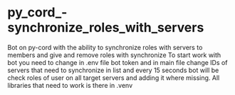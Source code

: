 # py_cord_-synchronize_roles_with_servers
Bot on py-cord with the ability to  synchronize roles with servers to members and give and remove roles with synchronize
To start work with bot you need to change in .env file bot token and in main file change IDs of servers that need to synchronize in list and every 15 seconds bot will be check roles of user on all target servers and adding it where missing.
All libraries that need to work is there in .venv

